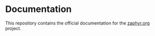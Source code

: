 # Documentation

This repository contains the official documentation for the [zaphyr.org](https://zaphyr.org) project.
